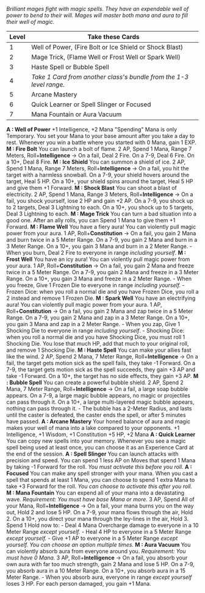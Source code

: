 *Brilliant mages fight with magic spells. They have an expendable well of power to bend to their will. Mages will master both mana and aura to fill their well of magic.*

| Level | Take these Cards                                                    |
| ----- | ------------------------------------------------------------------- |
| 1     | Well of Power, (Fire Bolt or Ice Shield or Shock Blast)             |
| 2     | Mage Trick, (Flame Well or Frost Well or Spark Well)                |
| 3     | Haste Spell or Bubble Spell                                         |
| 4     | *Take 1 Card from another class's bundle from the 1-3 level range.* |
| 5     | Arcane Mastery                                                      |
| 6     | Quick Learner or Spell Slinger or Focused                           |
| 7     | Mana Fountain or Aura Vacuum                                        |
**A : Well of Power**
	+1 Intelligence, +2 Mana
	"Spending" Mana is only Temporary.
	You set your Mana to your base amount after you take a day to rest.
	Whenever you win a battle where you started with 0 Mana, gain 1 EXP.
**M : Fire Bolt**
	You can launch a bolt of flame.
	2 AP, Spend 1 Mana, Range 7 Meters, Roll+**Intelligence** ->
	On a fail, Deal 2 Fire.
	On a 7-9, Deal 6 Fire.
	On a 10+, Deal 8 Fire.
**M : Ice Shield**
	You can summon a shield of ice.
	2 AP, Spend 1 Mana, Range 7 Meters, Roll+**Intelligence** ->
	On a fail, you hit the target with a harmless snowball.
	On a 7-9, your shield hovers around the target, Heal 5 HP.
	On a 10+, your shield spins around the target, Heal 5 HP and give them +1 Forward.
**M : Shock Blast**
	You can shoot a blast of electricity.
	2 AP, Spend 1 Mana, Range 3 Meters, Roll+**Intelligence** ->
	On a fail, you shock yourself, lose 2 HP and gain +2 AP.
	On a 7-9, you shock up to 2 targets, Deal 3 Lightning to each.
	On a 10+, you shock up to 5 targets, Deal 3 Lightning to each.
**M : Mage Trick**
	You can turn a bad situation into a good one.
	After an ally rolls, you can Spend 1 Mana to give them +1 Forward.
**M : Flame Well**
	You have a fiery aura!
	You can violently pull magic power from your aura.
	1 AP, Roll+**Constitution** ->
	On a fail, you gain 2 Mana and burn twice in a 5 Meter Range.
	On a 7-9, you gain 2 Mana and burn in a 3 Meter Range.
	On a 10+, you gain 3 Mana and burn in a 2 Meter Range.
	- When you burn, Deal 2 Fire to everyone in range *including yourself*.
**M : Frost Well**
	You have an icy aura!
	You can violently pull magic power from your aura.
	1 AP, Roll+**Constitution** ->
	On a fail, you gain 2 Mana and freeze twice in a 5 Meter Range.
	On a 7-9, you gain 2 Mana and freeze in a 3 Meter Range.
	On a 10+, you gain 3 Mana and freeze in a 2 Meter Range.
	- When you freeze, Give 1 Frozen Die to everyone in range *including yourself.*
	- Frozen Dice: when you roll a normal die and you have Frozen Dice, you roll a 2 instead and remove 1 Frozen Die.
**M : Spark Well**
	You have an electrifying aura!
	You can violently pull magic power from your aura.
	1 AP, Roll+**Constitution** ->
	On a fail, you gain 2 Mana and zap twice in a 5 Meter Range.
	On a 7-9, you gain 2 Mana and zap in a 3 Meter Range.
	On a 10+, you gain 3 Mana and zap in a 2 Meter Range.
	- When you zap, Give 1 Shocking Die to everyone in range *including yourself*.
	- Shocking Dice: when you roll a normal die and you have Shocking Dice, you must roll 1 Shocking Die. You lose that much HP, add that much to your original roll, and remove 1 Shocking Die. 
**M : Haste Spell**
	You can make your allies fast like the wind.
	2 AP, Spend 2 Mana, 7 Meter Range, Roll+**Intelligence** ->
	On a fail, the target gets motion sick as the spell fails, they take -1 Forward.
	On a 7-9, the target gets motion sick as the spell succeeds, they gain +3 AP and take -1 Forward.
	On a 10+, the target has no side effects, they gain +3 AP.
**M : Bubble Spell**
	You can create a powerful bubble shield.
	2 AP, Spend 2 Mana, 7 Meter Range, Roll+**Intelligence** ->
	On a fail, a large soap bubble appears.
	On a 7-9, a large magic bubble appears, no magic or projectiles can pass through it.
	On a 10+, a large multi-layered magic bubble appears, nothing can pass through it.
	- The bubble has a 2-Meter Radius, and lasts until the caster is defeated, the caster ends the spell, or after 5 minutes have passed.
**A : Arcane Mastery**
	Your honed balance of aura and magic makes your well of mana into a lake compared to your opponents.
	+1 Intelligence, +1 Wisdom, +1 Constitution
	+5 HP, +2 Mana
**A : Quick Learner**
	You can copy new spells into your memory.
	Whenever you see a magic spell being used at least once, you can choose it as an Experience Card at the end of the session. 
**A : Spell Slinger**
	You can launch attacks with precision and speed.
	You can spend 1 less AP on Moves that spend 1 Mana by taking -1 Forward for the roll.
	*You must activate this before you roll.*
**A : Focused**
	You can make any spell stronger with your mana.
	When you cast a spell that spends at least 1 Mana, you can choose to spend 1 extra Mana to take +3 Forward for the roll.
	*You can choose to activate this after you roll.*
**M : Mana Fountain**
	You can expend all of your mana into a devastating wave.
	*Requirement: You must have base Mana or more.*
	3 AP, Spend All of your Mana, Roll+**Intelligence** ->
	On a fail, your mana burns you on the way out, Hold 2 and lose 5 HP.
	On a 7-9, your mana flows through the air, Hold 2.
	On a 10+, you direct your mana through the ley-lines in the air, Hold 3.
	Spend 1 Hold now to:
	- Deal 4 Mana Overcharge damage to everyone in a 10 Meter Range *except yourself.* 
	- Heal 4 HP to everyone in a 5 Meter Range *except yourself.*
	- Give +1 AP to everyone in a 5 Meter Range *except yourself.*
	*You can choose an option multiple times.*
**M : Aura Vacuum**
	You can violently absorb aura from everyone around you.
	*Requirement: You must have 0 Mana.*
	3 AP, Roll+**Intelligence** ->
	On a fail, you absorb your own aura with far too much strength, gain 2 Mana and lose 5 HP.
	On a 7-9, you absorb aura in a 10 Meter Range.
	On a 10+, you absorb aura in a 15 Meter Range.
	- When you absorb aura, everyone in range *except yourself* loses 3 HP. For each person damaged, you gain +1 Mana.
